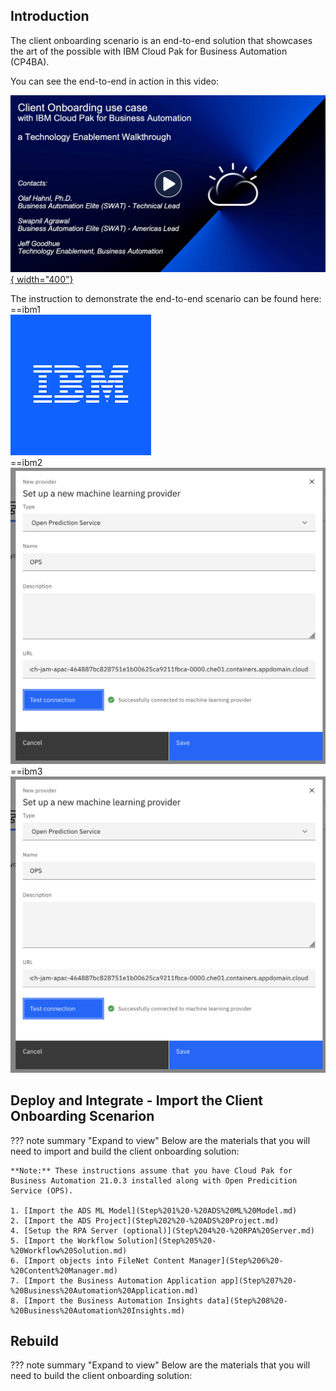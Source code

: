 ## Introduction
    
The client onboarding scenario is an end-to-end solution that showcases the art of the possible with IBM Cloud Pak for Business Automation (CP4BA).  

You can see the end-to-end in action in this video:

<a href="http://ibm.biz/cp4ba-overview-video" target="_blank">![Client Onboarding Walkthrough Video](./images/ClientOnboardingUseCase-WalkthroughVideo.png){ width="400"}</a>

The instruction to demonstrate the end-to-end scenario can be found here:
==ibm1  
![ibm](./images/-ibm.png)  
==ibm2  
![ibm2](./images/-ibm2.png)  
==ibm3  
![ibm3](./images/ads-add-provider.png)  
 




## Deploy and Integrate - Import the Client Onboarding Scenarion
??? note summary "Expand to view"
    Below are the materials that you will need to import and build the client onboarding solution:  

    **Note:** These instructions assume that you have Cloud Pak for Business Automation 21.0.3 installed along with Open Predicition Service (OPS).

    1. [Import the ADS ML Model](Step%201%20-%20ADS%20ML%20Model.md)
    2. [Import the ADS Project](Step%202%20-%20ADS%20Project.md)
    4. [Setup the RPA Server (optional)](Step%204%20-%20RPA%20Server.md)
    5. [Import the Workflow Solution](Step%205%20-%20Workflow%20Solution.md)
    6. [Import objects into FileNet Content Manager](Step%206%20-%20Content%20Manager.md)
    7. [Import the Business Automation Application app](Step%207%20-%20Business%20Automation%20Application.md)
    8. [Import the Business Automation Insights data](Step%208%20-%20Business%20Automation%20Insights.md)



## Rebuild
??? note summary "Expand to view"
    Below are the materials that you will need to build the client onboarding solution:  

  
